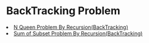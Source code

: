 # BackTracking Problem

[ <li> N Queen Problem By Recursion(BackTracking)](https://github.com/ibadsaleem/BackTracking-Recursion/blob/master/N_Queen_Problem.cpp)
[<li> Sum of Subset Problem By Recursion(BackTracking)](https://github.com/ibadsaleem/BackTracking-Recursion/blob/master/Sum_of_Subset.cpp)
